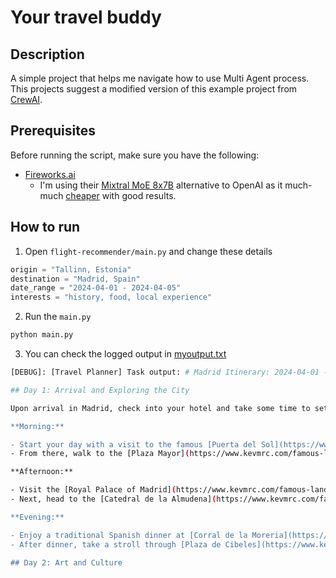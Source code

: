 # Your travel buddy

## Description

A simple project that helps me navigate how to use Multi Agent process. This projects suggest a modified version of this example project from [CrewAI](https://github.com/joaomdmoura/crewAI-examples/tree/main/trip_planner). 

## Prerequisites

Before running the script, make sure you have the following:

- [Fireworks.ai](https://fireworks.ai/)
  - I'm using their [Mixtral MoE 8x7B](https://fireworks.ai/models) alternative to OpenAI as it much-much [cheaper](https://fireworks.ai/pricing) with good results.

## How to run
1. Open `flight-recommender/main.py` and change these details
```js
origin = "Tallinn, Estonia"
destination = "Madrid, Spain"
date_range = "2024-04-01 - 2024-04-05"
interests = "history, food, local experience"
```

2. Run the `main.py`
```bash
python main.py
```

3. You can check the logged output in [myoutput.txt](https://github.com/joshuaalpuerto/ML-guide/blob/main/crew-ai/crew_ai/flight-recommender/myoutput.txt)
```bash
[DEBUG]: [Travel Planner] Task output: # Madrid Itinerary: 2024-04-01 - 2024-04-05

## Day 1: Arrival and Exploring the City

Upon arrival in Madrid, check into your hotel and take some time to settle in. Afterward, head out to explore the city's vibrant streets and landmarks.

**Morning:**

- Start your day with a visit to the famous [Puerta del Sol](https://www.kevmrc.com/famous-landmarks-in-madrid#Puerta_del_Sol), one of Madrid's busiest and most well-known public squares.
- From there, walk to the [Plaza Mayor](https://www.kevmrc.com/famous-landmarks-in-madrid#Plaza_Mayor), another iconic square filled with beautiful architecture and lively atmosphere.

**Afternoon:**

- Visit the [Royal Palace of Madrid](https://www.kevmrc.com/famous-landmarks-in-madrid#Royal_Palace_of_Madrid), the largest royal palace in Western Europe, and take in its stunning baroque architecture and opulent interiors.
- Next, head to the [Catedral de la Almudena](https://www.kevmrc.com/famous-landmarks-in-madrid#Catedral_de_la_Almudena), Madrid's most important Catholic church, which combines neoclassical and neogothic styles.

**Evening:**

- Enjoy a traditional Spanish dinner at [Corral de la Moreria](https://www.tripadvisor.com/Restaurant_Review-g187514-d187308-Reviews-Corral_de_la_Moreria-Madrid.html), the oldest Flamenco theater in the world.
- After dinner, take a stroll through [Plaza de Cibeles](https://www.kevmrc.com/famous-landmarks-in-madrid#Plaza_de_Cibeles), a majestic square that pays homage to Spain’s historical legacy and vibrant present.

## Day 2: Art and Culture
```